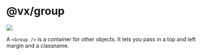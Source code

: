 # @vx/group

<a title="@vx/group npm downloads" href="https://www.npmjs.com/package/@vx/group">
  <img src="https://img.shields.io/npm/dm/@vx/group.svg?style=flat-square" />
</a>

A `<Group />` is a container for other objects. It lets you pass in a top and left margin and a classname.
